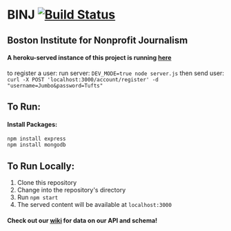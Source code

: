 # BINJ [![Build Status](https://travis-ci.org/JumboCode/BINJ.svg?branch=master)](https://travis-ci.org/JumboCode/BINJ)
## Boston Institute for Nonprofit Journalism

#### A heroku-served instance of this project is running [here](https://binj-map.herokuapp.com/)


to register a user:
run server: 
`DEV_MODE=true node server.js`
then send user:
`curl -X POST 'localhost:3000/account/register' -d "username=Jumbo&password=Tufts"`

## To Run:
#### Install Packages:
```
npm install express
npm install mongodb
```

## To Run Locally:
1. Clone this repository
2. Change into the repository's directory
3. Run `npm start`
4. The served content will be available at `localhost:3000`


#### Check out our [wiki](https://github.com/jumbocodefall2017/BINJ/wiki) for data on our API and schema!
